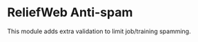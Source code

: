 ReliefWeb Anti-spam
===================

This module adds extra validation to limit job/training spamming.
